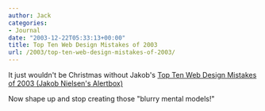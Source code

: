 ```yaml
---
author: Jack
categories:
- Journal
date: "2003-12-22T05:33:13+00:00"
title: Top Ten Web Design Mistakes of 2003
url: /2003/top-ten-web-design-mistakes-of-2003/
---
```


It just wouldn't be Christmas without Jakob's [Top Ten Web Design Mistakes of 2003 (Jakob Nielsen's Alertbox)][1]

Now shape up and stop creating those "blurry mental models!"

 [1]: http://www.useit.com/alertbox/20031222.html "Top Ten Web Design Mistakes of 2003 (Jakob Nielsen's Alertbox)"